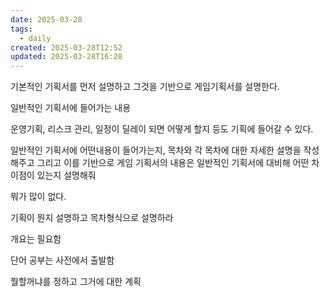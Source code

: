 ```yaml
---
date: 2025-03-28
tags:
  - daily
created: 2025-03-28T12:52
updated: 2025-03-28T16:28
---
```

기본적인 기획서를 먼저 설명하고 그것을 기반으로 게임기획서를 설명한다.

일반적인 기획서에 들어가는 내용

운영기획, 리스크 관리, 일정이 딜레이 되면 어떻게 할지 등도 기획에 들어갈 수 있다.

일반적인 기획서에 어떤내용이 들어가는지, 목차와 각 목차에 대한 자세한 설명을 작성해주고 그리고 이를 기반으로 게임 기획서의 내용은 일반적인 기획서에 대비해 어떤 차이점이 있는지 설명해줘


뭐가 많이 없다.

기획이 뭔지 설명하고
목차형식으로 설명하라

개요는 필요함

단어 공부는 사전에서 출발함

뭘할꺼냐를 정하고
그거에 대한 계획